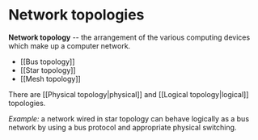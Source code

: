# Network topologies
**Network topology** -- the arrangement of the various computing devices which
make up a computer network.

- [[Bus topology]]
- [[Star topology]]
- [[Mesh topology]]

There are [[Physical topology|physical]] and [[Logical topology|logical]]
topologies.

*Example:* a network wired in star topology can behave logically as a bus
network by using a bus protocol and appropriate physical switching.
